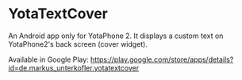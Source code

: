 # YotaTextCover
An Android app only for YotaPhone 2. It displays a custom text on YotaPhone2's back screen (cover widget).

Available in Google Play: https://play.google.com/store/apps/details?id=de.markus_unterkofler.yotatextcover